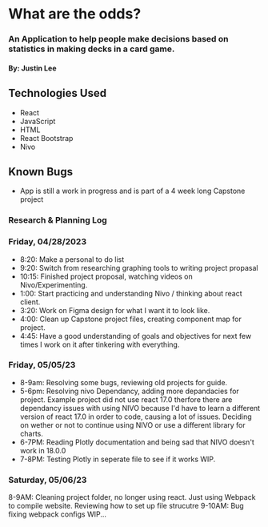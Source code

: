 # What are the odds?

### An Application to help people make decisions based on statistics in making decks in a card game.

#### By: Justin Lee 

## Technologies Used
* React
* JavaScript
* HTML 
* React Bootstrap
* Nivo

## Known Bugs
* App is still a work in progress and is part of a 4 week long Capstone project


### Research & Planning Log
### Friday, 04/28/2023
* 8:20: Make a personal to do list
* 9:20: Switch from researching graphing tools to writing project propasal
* 10:15: Finished project proposal, watching videos on Nivo/Experimenting.
* 1:00: Start practicing and understanding Nivo / thinking about react client.
* 3:20: Work on Figma design for what I want it to look like.
* 4:00: Clean up Capstone project files, creating component map for project.
* 4:45: Have a good understanding of goals and objectives for next few times I work on it after tinkering with everything.

### Friday, 05/05/23
* 8-9am: Resolving some bugs, reviewing old projects for guide.
* 5-6pm: Resolving nivo Dependancy, adding more depandacies for project.
Example project did not use react 17.0 therfore there are dependancy issues with using NIVO because I'd have to learn a different version of react 17.0 in order to code, causing a lot of issues. Deciding on wether or not to continue using NIVO or use a different library for charts.
* 6-7PM: Reading Plotly documentation and being sad that NIVO doesn't work in 18.0.0
* 7-8PM: Testing Plotly in seperate file to see if it works WIP.

### Saturday, 05/06/23

8-9AM: Cleaning project folder, no longer using react. Just using Webpack to compile website. Reviewing how to set up file strucutre
9-10AM: Bug fixing webpack configs WIP...

